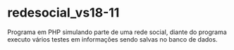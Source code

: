 # redesocial_vs18-11
Programa em PHP simulando parte de  uma rede social, diante do programa executo vários testes em informações sendo salvas no banco de dados.
